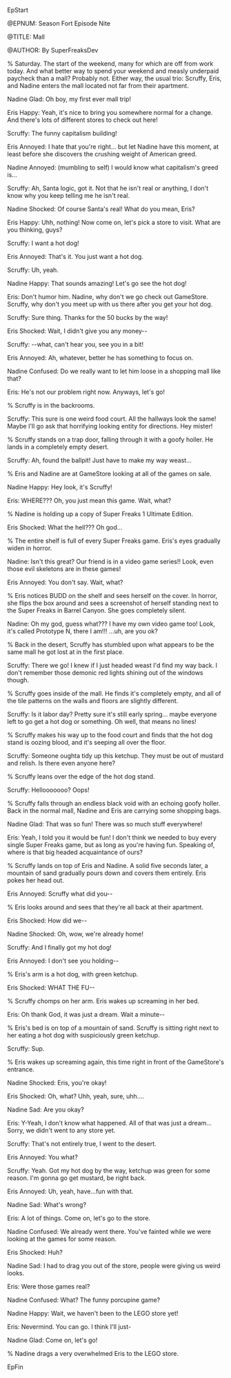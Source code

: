 EpStart

<!-- Epilogue Info -->

@EPNUM: Season Fort Episode Nite

@TITLE: Mall

@AUTHOR: By SuperFreaksDev

<!-- The episode starts here. Feel free to erase this line. -->

% Saturday. The start of the weekend, many for which are off from work today. And what better way to spend your weekend and measly underpaid paycheck than a mall? Probably not. Either way, the usual trio: Scruffy, Eris, and Nadine enters the mall located not far from their apartment.

Nadine Glad: Oh boy, my first ever mall trip!

Eris Happy: Yeah, it's nice to bring you somewhere normal for a change. And there's lots of different stores to check out here!

Scruffy: The funny capitalism building!

Eris Annoyed: I hate that you're right... but let Nadine have this moment, at least before she discovers the crushing weight of American greed.

Nadine Annoyed: (mumbling to self) I would know what capitalism's greed is...

Scruffy: Ah, Santa logic, got it. Not that he isn't real or anything, I don't know why you keep telling me he isn't real.

Nadine Shocked: Of course Santa's real! What do you mean, Eris?

Eris Happy: Uhh, nothing! Now come on, let's pick a store to visit. What are you thinking, guys?

Scruffy: I want a hot dog!

Eris Annoyed: That's it. You just want a hot dog.

Scruffy: Uh, yeah.

Nadine Happy: That sounds amazing! Let's go see the hot dog!

Eris: Don't humor him. Nadine, why don't we go check out GameStore. Scruffy, why don't you meet up with us there after you get your hot dog.

Scruffy: Sure thing. Thanks for the 50 bucks by the way!

Eris Shocked: Wait, I didn't give you any money--

Scruffy: --what, can't hear you, see you in a bit!

Eris Annoyed: Ah, whatever, better he has something to focus on.

Nadine Confused: Do we really want to let him loose in a shopping mall like that?

Eris: He's not our problem right now. Anyways, let's go!

% Scruffy is in the backrooms.

Scruffy: This sure is one weird food court. All the hallways look the same! Maybe I'll go ask that horrifying looking entity for directions. Hey mister!

% Scruffy stands on a trap door, falling through it with a goofy holler. He lands in a completely empty desert.

Scruffy: Ah, found the ballpit! Just have to make my way weast...

% Eris and Nadine are at GameStore looking at all of the games on sale.

Nadine Happy: Hey look, it's Scruffy!

Eris: WHERE??? Oh, you just mean this game. Wait, what?

% Nadine is holding up a copy of Super Freaks 1 Ultimate Edition.

Eris Shocked: What the hell??? Oh god...

% The entire shelf is full of every Super Freaks game. Eris's eyes gradually widen in horror.

Nadine: Isn't this great? Our friend is in a video game series!! Look, even those evil skeletons are in these games!

Eris Annoyed: You don't say. Wait, what?

% Eris notices BUDD on the shelf and sees herself on the cover. In horror, she flips the box around and sees a screenshot of herself standing next to the Super Freaks in Barrel Canyon. She goes completely silent.

Nadine: Oh my god, guess what??? I have my own video game too! Look, it's called Prototype N, there I am!!! ...uh, are you ok?

% Back in the desert, Scruffy has stumbled upon what appears to be the same mall he got lost at in the first place.

Scruffy: There we go! I knew if I just headed weast I'd find my way back. I don't remember those demonic red lights shining out of the windows though.

% Scruffy goes inside of the mall. He finds it's completely empty, and all of the tile patterns on the walls and floors are slightly different.

Scruffy: Is it labor day? Pretty sure it's still early spring... maybe everyone left to go get a hot dog or something. Oh well, that means no lines!

% Scruffy makes his way up to the food court and finds that the hot dog stand is oozing blood, and it's seeping all over the floor.

Scruffy: Someone oughta tidy up this ketchup. They must be out of mustard and relish. Is there even anyone here?

% Scruffy leans over the edge of the hot dog stand.

Scruffy: Hellooooooo? Oops!

% Scruffy falls through an endless black void with an echoing goofy holler. Back in the normal mall, Nadine and Eris are carrying some shopping bags.

Nadine Glad: That was so fun! There was so much stuff everywhere!

Eris: Yeah, I told you it would be fun! I don't think we needed to buy every single Super Freaks game, but as long as you're having fun. Speaking of, where is that big headed acquaintance of ours?

% Scruffy lands on top of Eris and Nadine. A solid five seconds later, a mountain of sand gradually pours down and covers them entirely. Eris pokes her head out.

Eris Annoyed: Scruffy what did you--

% Eris looks around and sees that they're all back at their apartment.

Eris Shocked: How did we--

Nadine Shocked: Oh, wow, we're already home!

Scruffy: And I finally got my hot dog!

Eris Annoyed: I don't see you holding--

% Eris's arm is a hot dog, with green ketchup.

Eris Shocked: WHAT THE FU--

% Scruffy chomps on her arm. Eris wakes up screaming in her bed.

Eris: Oh thank God, it was just a dream. Wait a minute--

% Eris's bed is on top of a mountain of sand. Scruffy is sitting right next to her eating a hot dog with suspiciously green ketchup.

Scruffy: Sup.

% Eris wakes up screaming again, this time right in front of the GameStore's entrance.

Nadine Shocked: Eris, you're okay!

Eris Shocked: Oh, what? Uhh, yeah, sure, uhh....

Nadine Sad: Are you okay?

Eris: Y-Yeah, I don't know what happened. All of that was just a dream... Sorry, we didn't went to any store yet.

Scruffy: That's not entirely true, I went to the desert.

Eris Annoyed: You what?

Scruffy: Yeah. Got my hot dog by the way, ketchup was green for some reason. I'm gonna go get mustard, be right back.

Eris Annoyed: Uh, yeah, have...fun with that.

Nadine Sad: What's wrong?

Eris: A lot of things. Come on, let's go to the store.

Nadine Confused: We already went there. You've fainted while we were looking at the games for some reason.

Eris Shocked: Huh?

Nadine Sad: I had to drag you out of the store, people were giving us weird looks.

Eris: Were those games real?

Nadine Confused: What? The funny porcupine game?

Nadine Happy: Wait, we haven't been to the LEGO store yet!

Eris: Nevermind. You can go. I think I'll just-

Nadine Glad: Come on, let's go!

% Nadine drags a very overwhelmed Eris to the LEGO store.

<!-- The episode ends here with "EpFin". It ends the format. Since it's already here, you don't need to mess with it. -->

EpFin

<script src="{{ '/assets/js/EpFormatter.js' | relative_url }}"></script>